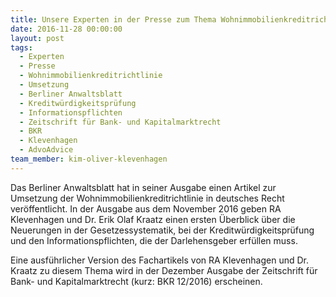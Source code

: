 ```yaml
---
title: Unsere Experten in der Presse zum Thema Wohnimmobilienkreditrichtlinie
date: 2016-11-28 00:00:00
layout: post
tags:
  - Experten
  - Presse
  - Wohnimmobilienkreditrichtlinie
  - Umsetzung
  - Berliner Anwaltsblatt
  - Kreditwürdigkeitsprüfung
  - Informationspflichten
  - Zeitschrift für Bank- und Kapitalmarktrecht
  - BKR
  - Klevenhagen
  - AdvoAdvice
team_member: kim-oliver-klevenhagen
---
```



Das Berliner Anwaltsblatt hat in seiner Ausgabe einen Artikel zur Umsetzung der Wohnimmobilienkreditrichtlinie in deutsches Recht veröffentlicht. In der Ausgabe aus dem November 2016 geben RA Klevenhagen und Dr. Erik Olaf Kraatz einen ersten Überblick über die Neuerungen in der Gesetzessystematik, bei der Kreditwürdigkeitsprüfung und den Informationspflichten, die der Darlehensgeber erfüllen muss.

Eine ausführlicher Version des Fachartikels von RA Klevenhagen und Dr. Kraatz zu diesem Thema wird in der Dezember Ausgabe der Zeitschrift für Bank- und Kapitalmarktrecht (kurz: BKR 12/2016) erscheinen.